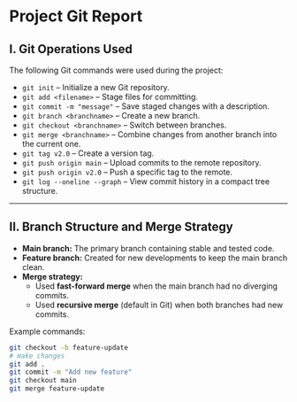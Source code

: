 # Project Git Report

## I. Git Operations Used
The following Git commands were used during the project:

- `git init` – Initialize a new Git repository.  
- `git add <filename>` – Stage files for committing.  
- `git commit -m "message"` – Save staged changes with a description.  
- `git branch <branchname>` – Create a new branch.  
- `git checkout <branchname>` – Switch between branches.  
- `git merge <branchname>` – Combine changes from another branch into the current one.  
- `git tag v2.0` – Create a version tag.  
- `git push origin main` – Upload commits to the remote repository.  
- `git push origin v2.0` – Push a specific tag to the remote.  
- `git log --oneline --graph` – View commit history in a compact tree structure.  

---

## II. Branch Structure and Merge Strategy

- **Main branch:** The primary branch containing stable and tested code.  
- **Feature branch:** Created for new developments to keep the main branch clean.  
- **Merge strategy:**  
  - Used **fast-forward merge** when the main branch had no diverging commits.  
  - Used **recursive merge** (default in Git) when both branches had new commits.  

Example commands:
```bash
git checkout -b feature-update
# make changes
git add .
git commit -m "Add new feature"
git checkout main
git merge feature-update

